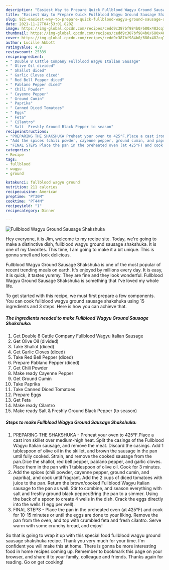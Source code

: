 ```yaml
---
description: "Easiest Way to Prepare Quick Fullblood Wagyu Ground Sausage Shakshuka"
title: "Easiest Way to Prepare Quick Fullblood Wagyu Ground Sausage Shakshuka"
slug: 921-easiest-way-to-prepare-quick-fullblood-wagyu-ground-sausage-shakshuka
date: 2021-11-27T04:53:01.820Z
image: https://img-global.cpcdn.com/recipes/cedd9c387bf984b0/680x482cq70/fullblood-wagyu-ground-sausage-shakshuka-recipe-main-photo.jpg
thumbnail: https://img-global.cpcdn.com/recipes/cedd9c387bf984b0/680x482cq70/fullblood-wagyu-ground-sausage-shakshuka-recipe-main-photo.jpg
cover: https://img-global.cpcdn.com/recipes/cedd9c387bf984b0/680x482cq70/fullblood-wagyu-ground-sausage-shakshuka-recipe-main-photo.jpg
author: Lucille Abbott
ratingvalue: 4.8
reviewcount: 25339
recipeingredient:
- " Double 8 Cattle Company Fullblood Wagyu Italian Sausage"
- " Olive Oil divided"
- " Shallot diced"
- " Garlic Cloves diced"
- " Red Bell Pepper diced"
- " Pablano Pepper diced"
- " Chili Powder"
- " Cayenne Pepper"
- " Ground Cumin"
- " Paprika"
- " Canned Diced Tomatoes"
- " Eggs"
- " Feta"
- " Cilantro"
- " Salt  Freshly Ground Black Pepper to season"
recipeinstructions:
- "PREPARING THE SHAKSHUKA Preheat your oven to 425°F.Place a cast iron skillet over medium-high heat. Split the casings of the Fullblood Wagyu Italian sausage, and remove the meat. Discard the casings. Add 1 tablespoon of olive oil in the skillet, and brown the sausage in the pan until fully cooked. Strain, and remove the cooked sausage from the pan.Dice the shallot, red bell pepper, pablano pepper, and garlic cloves. Place them in the pan with 1 tablespoon of olive oil. Cook for 3 minutes."
- "Add the spices (chili powder, cayenne pepper, ground cumin, and paprika), and cook until fragrant. Add the 2 cups of diced tomatoes with juice to the pan. Return the brown/cooked Fullblood Wagyu Italian sausage to the pan as well. Stir to combine, and season everything with salt and freshly ground black pepper.Bring the pan to a simmer. Using the back of a spoon to create 4 wells in the dish. Crack the eggs directly into the wells (1 egg per well)."
- "FINAL STEPS Place the pan in the preheated oven (at 425°F) and cook for 10-15 minutes or until the eggs are done to your liking. Remove the pan from the oven, and top with crumbled feta and fresh cilantro. Serve warm with some crunchy bread, and enjoy!"
categories:
- Recipe
tags:
- fullblood
- wagyu
- ground

katakunci: fullblood wagyu ground 
nutrition: 211 calories
recipecuisine: American
preptime: "PT30M"
cooktime: "PT44M"
recipeyield: "1"
recipecategory: Dinner

---
```



![Fullblood Wagyu Ground Sausage Shakshuka](https://img-global.cpcdn.com/recipes/cedd9c387bf984b0/680x482cq70/fullblood-wagyu-ground-sausage-shakshuka-recipe-main-photo.jpg)

Hey everyone, it is Jim, welcome to my recipe site. Today, we're going to make a distinctive dish, fullblood wagyu ground sausage shakshuka. It is one of my favorites. This time, I am going to make it a bit unique. This is gonna smell and look delicious.

Fullblood Wagyu Ground Sausage Shakshuka is one of the most popular of recent trending meals on earth. It's enjoyed by millions every day. It is easy, it is quick, it tastes yummy. They are fine and they look wonderful. Fullblood Wagyu Ground Sausage Shakshuka is something that I've loved my whole life.




To get started with this recipe, we must first prepare a few components. You can cook fullblood wagyu ground sausage shakshuka using 15 ingredients and 3 steps. Here is how you can achieve that.

<!--inarticleads1-->

##### The ingredients needed to make Fullblood Wagyu Ground Sausage Shakshuka:

1. Get  Double 8 Cattle Company Fullblood Wagyu Italian Sausage
1. Get  Olive Oil (divided)
1. Take  Shallot (diced)
1. Get  Garlic Cloves (diced)
1. Take  Red Bell Pepper (diced)
1. Prepare  Pablano Pepper (diced)
1. Get  Chili Powder
1. Make ready  Cayenne Pepper
1. Get  Ground Cumin
1. Take  Paprika
1. Take  Canned Diced Tomatoes
1. Prepare  Eggs
1. Get  Feta
1. Make ready  Cilantro
1. Make ready  Salt &amp; Freshly Ground Black Pepper (to season)




<!--inarticleads2-->

##### Steps to make Fullblood Wagyu Ground Sausage Shakshuka:

1. PREPARING THE SHAKSHUKA - Preheat your oven to 425°F.Place a cast iron skillet over medium-high heat. Split the casings of the Fullblood Wagyu Italian sausage, and remove the meat. Discard the casings. Add 1 tablespoon of olive oil in the skillet, and brown the sausage in the pan until fully cooked. Strain, and remove the cooked sausage from the pan.Dice the shallot, red bell pepper, pablano pepper, and garlic cloves. Place them in the pan with 1 tablespoon of olive oil. Cook for 3 minutes.
1. Add the spices (chili powder, cayenne pepper, ground cumin, and paprika), and cook until fragrant. Add the 2 cups of diced tomatoes with juice to the pan. Return the brown/cooked Fullblood Wagyu Italian sausage to the pan as well. Stir to combine, and season everything with salt and freshly ground black pepper.Bring the pan to a simmer. Using the back of a spoon to create 4 wells in the dish. Crack the eggs directly into the wells (1 egg per well).
1. FINAL STEPS - Place the pan in the preheated oven (at 425°F) and cook for 10-15 minutes or until the eggs are done to your liking. Remove the pan from the oven, and top with crumbled feta and fresh cilantro. Serve warm with some crunchy bread, and enjoy!




So that is going to wrap it up with this special food fullblood wagyu ground sausage shakshuka recipe. Thank you very much for your time. I'm confident you will make this at home. There is gonna be more interesting food in home recipes coming up. Remember to bookmark this page on your browser, and share it to your family, colleague and friends. Thanks again for reading. Go on get cooking!
